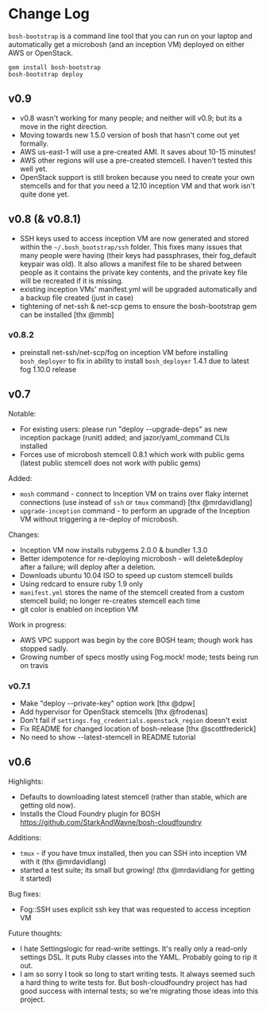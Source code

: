 # Change Log

`bosh-bootstrap` is a command line tool that you can run on your laptop and automatically get a microbosh (and an inception VM) deployed on either AWS or OpenStack.

    gem install bosh-bootstrap
    bosh-bootstrap deploy

## v0.9

* v0.8 wasn't working for many people; and neither will v0.9; but its a move in the right direction.
* Moving towards new 1.5.0 version of bosh that hasn't come out yet formally.
* AWS us-east-1 will use a pre-created AMI. It saves about 10-15 minutes!
* AWS other regions will use a pre-created stemcell. I haven't tested this well yet.
* OpenStack support is still broken because you need to create your own stemcells and for that you need a 12.10 inception VM and that work isn't quite done yet.

## v0.8 (& v0.8.1)

* SSH keys used to access inception VM are now generated and stored within the `~/.bosh_bootstrap/ssh` folder. This fixes many issues that many people were having (their keys had passphrases, their fog_default keypair was old). It also allows a manifest file to be shared between people as it contains the private key contents, and the private key file will be recreated if it is missing.
* existing inception VMs' manifest.yml will be upgraded automatically and a backup file created (just in case)
* tightening of net-ssh & net-scp gems to ensure the bosh-bootstrap gem can be installed [thx @mmb]

### v0.8.2

* preinstall net-ssh/net-scp/fog on inception VM before installing `bosh_deployer` to fix in ability to install `bosh_deployer` 1.4.1 due to latest fog 1.10.0 release

## v0.7

Notable:

* For existing users: please run "deploy --upgrade-deps" as new inception package (runit) added; and jazor/yaml_command CLIs installed
* Forces use of microbosh stemcell 0.8.1 which work with public gems (latest public stemcell does not work with public gems)

Added:

* `mosh` command - connect to Inception VM on trains over flaky internet connections (use instead of `ssh` or `tmux` command) [thx @mrdavidlang]
* `upgrade-inception` command - to perform an upgrade of the Inception VM without triggering a re-deploy of microbosh.

Changes:

* Inception VM now installs rubygems 2.0.0 & bundler 1.3.0
* Better idempotence for re-deploying microbosh - will delete&deploy after a failure; will deploy after a deletion.
* Downloads ubuntu 10.04 ISO to speed up custom stemcell builds
* Using redcard to ensure ruby 1.9 only
* `manifest.yml` stores the name of the stemcell created from a custom stemcell build; no longer re-creates stemcell each time
* git color is enabled on inception VM

Work in progress:

* AWS VPC support was begin by the core BOSH team; though work has stopped sadly.
* Growing number of specs mostly using Fog.mock! mode; tests being run on travis

### v0.7.1

* Make "deploy --private-key" option work [thx @dpw]
* Add hypervisor for OpenStack stemcells [thx @frodenas]
* Don't fail if `settings.fog_credentials.openstack_region` doesn't exist
* Fix README for changed location of bosh-release [thx @scottfrederick]
* No need to show  --latest-stemcell in README tutorial

## v0.6

Highlights:

* Defaults to downloading latest stemcell (rather than stable, which are getting old now).
* Installs the Cloud Foundry plugin for BOSH https://github.com/StarkAndWayne/bosh-cloudfoundry

Additions:

* `tmux` - if you have tmux installed, then you can SSH into inception VM with it (thx @mrdavidlang)
* started a test suite; its small but growing! (thx @mrdavidlang for getting it started)

Bug fixes:

* Fog::SSH uses explicit ssh key that was requested to access inception VM

Future thoughts:

* I hate Settingslogic for read-write settings. It's really only a read-only settings DSL. It puts Ruby classes into the YAML. Probably going to rip it out.
* I am so sorry I took so long to start writing tests. It always seemed such a hard thing to write tests for. But bosh-cloudfoundry project has had good success with internal tests; so we're migrating those ideas into this project.